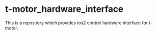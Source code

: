 # t-motor_hardware_interface
This is a repository which provides ros2 control hardware interface for t-motor.
